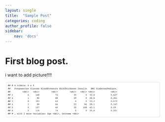```yaml
---
layout: single
title:  "Sample Post"
categories: coding
author_profile: false
sidebar:
    nav: 'docs'
---
```


# First blog post.

i want to add picture!!!!

![diabetes1](.images/diabetes1-7289298.png)
